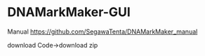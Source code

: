 # DNAMarkMaker-GUI
Manual
https://github.com/SegawaTenta/DNAMarkMaker_manual


download
Code->download zip
